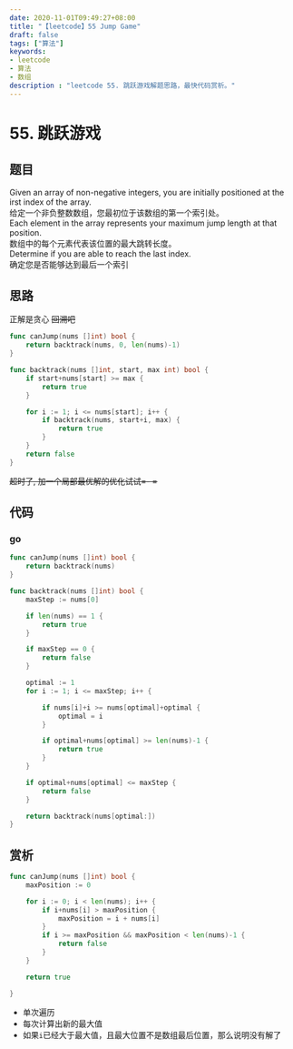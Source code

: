 ```yaml
---
date: 2020-11-01T09:49:27+08:00
title: "【leetcode】55 Jump Game"
draft: false
tags: ["算法"]
keywords:
- leetcode
- 算法
- 数组
description : "leetcode 55. 跳跃游戏解题思路，最快代码赏析。"
---
```


# 55. 跳跃游戏

## 题目
Given an array of non-negative integers, you are initially positioned at the irst index of the array.  
给定一个非负整数数组，您最初位于该数组的第一个索引处。  
Each element in the array represents your maximum jump length at that position.  
数组中的每个元素代表该位置的最大跳转长度。  
Determine if you are able to reach the last index.  
确定您是否能够达到最后一个索引  

## 思路
正解是贪心
~~回溯吧~~
```go
func canJump(nums []int) bool {
	return backtrack(nums, 0, len(nums)-1)
}

func backtrack(nums []int, start, max int) bool {
	if start+nums[start] >= max {
		return true
	}

	for i := 1; i <= nums[start]; i++ {
		if backtrack(nums, start+i, max) {
			return true
		}
	}
	return false
}
```
~~超时了, 加一个局部最优解的优化试试=- =~~

## 代码
### go
```go
func canJump(nums []int) bool {
	return backtrack(nums)
}

func backtrack(nums []int) bool {
	maxStep := nums[0]

	if len(nums) == 1 {
		return true
	}

	if maxStep == 0 {
		return false
	}

	optimal := 1
	for i := 1; i <= maxStep; i++ {

		if nums[i]+i >= nums[optimal]+optimal {
			optimal = i
		}

		if optimal+nums[optimal] >= len(nums)-1 {
			return true
		}
	}

	if optimal+nums[optimal] <= maxStep {
		return false
	}

	return backtrack(nums[optimal:])
}
```

## 赏析
```go
func canJump(nums []int) bool {
	maxPosition := 0

	for i := 0; i < len(nums); i++ {
		if i+nums[i] > maxPosition {
			maxPosition = i + nums[i]
		}
		if i >= maxPosition && maxPosition < len(nums)-1 {
			return false
		}
	}

	return true

}
```
- 单次遍历
- 每次计算出新的最大值
- 如果`i`已经大于最大值，且最大位置不是数组最后位置，那么说明没有解了